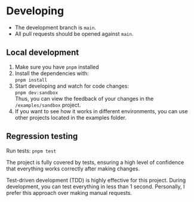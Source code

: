 # Developing

- The development branch is `main`.
- All pull requests should be opened against `main`.

## Local development

1. Make sure you have `pnpm` installed
2. Install the dependencies with:\
   `pnpm install`
3. Start developing and watch for code changes:\
   `pnpm dev:sandbox` \
   Thus, you can view the feedback of your changes in the `/examples/sandbox` project.
4. If you want to see how it works in different environments, you can use other projects located 
in the examples folder.

## Regression testing

Run tests: 
`pnpm test`

The project is fully covered by tests, ensuring a high level of confidence that everything works correctly 
after making changes. 

Test-driven development (TDD) is highly effective for this project. During development, you 
can test everything in less than 1 second. Personally, I prefer this approach over making manual requests.
